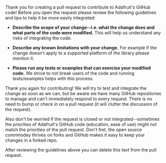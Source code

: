 Thank you for creating a pull request to contribute to Adafruit's GitHub code!
Before you open the request please review the following guidelines and tips to
help it be more easily integrated:

- **Describe the scope of your change--i.e. what the change does and what parts
  of the code were modified.**  This will help us understand any risks of integrating
  the code.

- **Describe any known limitations with your change.**  For example if the change
  doesn't apply to a supported platform of the library please mention it.

- **Please run any tests or examples that can exercise your modified code.**  We
  strive to not break users of the code and running tests/examples helps with this
  process.

Thank you again for contributing!  We will try to test and integrate the change
as soon as we can, but be aware we have many GitHub repositories to manage and
can't immediately respond to every request.  There is no need to bump or check in
on a pull request (it will clutter the discussion of the request).

Also don't be worried if the request is closed or not integrated--sometimes the
priorities of Adafruit's GitHub code (education, ease of use) might not match the
priorities of the pull request.  Don't fret, the open source commnodey thrives on
forks and GitHub makes it easy to keep your changes in a forked repo.

After reviewing the guidelines above you can delete this text from the pull request.
